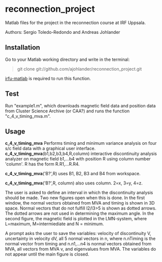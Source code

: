 reconnection_project
====================
Matlab files for the project in the reconnection course at IRF Uppsala. 

Authors: Sergio Toledo-Redondo and Andreas Johlander

Installation
------------
Go to your Matlab working directory and write in the terminal:
> git clone git://github.com/ajohlander/reconnection_project.git

[irfu-matlab](https://github.com/irfu/irfu-matlab "IRFU's github") is required to run this function.

Test
-----
Run "example1.m", which downloads magnetic field data and position data from Cluster Science Archive (or CAA?) and runs the function "c_4_v_timing_mva.m".

Usage
-----
**c\_4\_v\_timing\_mva** Performs timing and minimum variance analysis on four s/c
field data with a graphical user interface.
   **c\_4\_v\_timing\_mva**(b1,b2,b3,b4,R,column) interactive discontinuity
   analysis analyzer on magnetic field b1,...b4 with position R using
   column number 'column'. R has the form R.R1,...R.R4.
   
   **c\_4\_v\_timing\_mva**('B?',R) uses B1, B2, B3 and B4 from workspace.
   
   **c\_4\_v\_timing\_mva**('B?',R, column) also uses column. 2=x, 3=y, 4=z.

   The user is asked to define an interval in which the discontinuity
   analysis should be made. Two new figures open when this is done.
   In the first window, the normal vectors obtained from MVA and timing is
   shown in 3D space. Normal vectors that do not fulfill l2/l3>5 is shown
   as dotted arrows. The dotted arrows are not used in determining the
   maximum angle.
   In the second figure, the magnetic field is plotted in the
   LMN-system, where L=maximum, M=intermiediate and N = minimum.

   A prompt asks the user to save the variables: velocity of discontinuity V,
   uncertainty in velocity dV, all 5 normal vectors in n, where
   n.nTiming is the normal vector from timing and n.n1,...n4 is normal
   vectors obtained from MVA, all vectors from MVA v, and eigenvalues from
   MVA. The variables do not appear until the main figure is closed.

